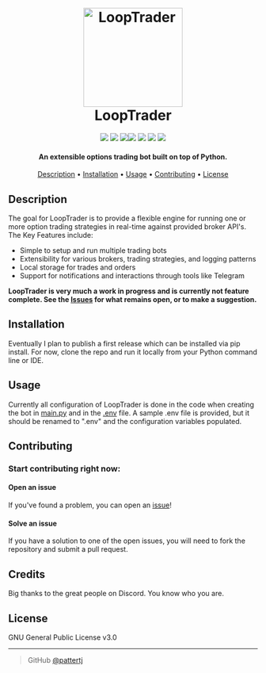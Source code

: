 
<h1 align="center">
  <br>
  <a href="https://github.com/pattertj/LoopTrader/"><img src="https://i.ibb.co/KqRpvVN/stock-exchange-app-2.png" alt="LoopTrader" width="200"></a><br>
  LoopTrader
  <br>
</h1>

<p align="center">
<img src="https://img.shields.io/github/last-commit/pattertj/LoopTrader"> <img src="https://img.shields.io/github/workflow/status/pattertj/looptrader/PythonBuild?style=flat"> <img src="https://img.shields.io/github/workflow/status/pattertj/looptrader/CodeQL?style=flat&label=CodeQL"><img src="https://img.shields.io/codefactor/grade/github/pattertj/looptrader?style=flat&label=Codefactor"> <img src="https://img.shields.io/github/forks/pattertj/LoopTrader?style=flat"> <img src="https://img.shields.io/github/stars/pattertj/LoopTrader?style=flat"> <img src="https://img.shields.io/github/license/pattertj/LoopTrader?style=flat">
</p>

<h4 align="center">An extensible options trading bot built on top of Python.</h4>

<p align="center">
  <a href="#description">Description</a> •
  <a href="#installation">Installation</a> •
  <a href="#usage">Usage</a> •
  <a href="#contributing">Contributing</a> •
  <a href="#license">License</a>
</p>

## Description
The goal for LoopTrader is to provide a flexible engine for running one or more option trading strategies in real-time against provided broker API's. The Key Features include:

* Simple to setup and run multiple trading bots
* Extensibility for various brokers, trading strategies, and logging patterns
* Local storage for trades and orders
* Support for notifications and interactions through tools like Telegram  

<b>LoopTrader is very much a work in progress and is currently not feature complete. See the [Issues](https://github.com/pattertj/LoopTrader/issues) for what remains open, or to make a suggestion.</b>

## Installation
Eventually I plan to publish a first release which can be installed via pip install. For now, clone the repo and run it locally from your Python command line or IDE.

## Usage
Currently all configuration of LoopTrader is done in the code when creating the bot in [main.py](https://github.com/pattertj/LoopTrader/blob/main/main.py) and in the [.env](https://github.com/pattertj/LoopTrader/blob/main/sample.env) file. A sample .env file is provided, but it should be renamed to ".env" and the configuration variables populated.

## Contributing
### Start contributing right now:

#### Open an issue
If you've found a problem, you can open an [issue](https://github.com/pattertj/LoopTrader/issues/new)!

#### Solve an issue
If you have a solution to one of the open issues, you will need to fork the repository and submit a pull request. 

## Credits
Big thanks to the great people on Discord. You know who you are.

## License

GNU General Public License v3.0

---

> GitHub [@pattertj](https://github.com/pattertj)
